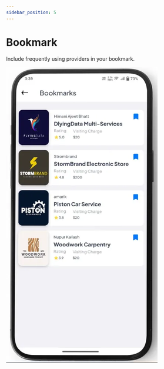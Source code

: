 ```yaml
---
sidebar_position: 5
---
```

# Bookmark

Include frequently using providers in your bookmark.

![Bookmark](../../static/img/adminPanel/app_bookmark.webp)
